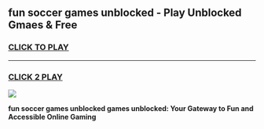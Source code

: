 
## fun soccer games unblocked - Play Unblocked Gmaes & Free
<h3>
<a href="https://premium.freeplayer.one?title=fun_soccer_games_unblocked&ref=19F">CLICK TO PLAY</a></h3>
<hr>

<h3>
<a href="https://premium.freeplayer.one?title=fun_soccer_games_unblocked&ref=19F">CLICK 2 PLAY</a>
  
</h3>

<a href="https://premium.freeplayer.one?title=fun_soccer_games_unblocked&ref=19F/"><img src="https://clearcache.store/games.png"></a>


**fun soccer games unblocked games unblocked: Your Gateway to Fun and Accessible Online Gaming**
